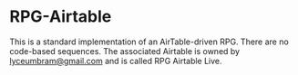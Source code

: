 # RPG-Airtable
This is a standard implementation of an AirTable-driven RPG.  There are no code-based sequences.  The associated Airtable is owned by lyceumbram@gmail.com and is called RPG Airtable Live. 
